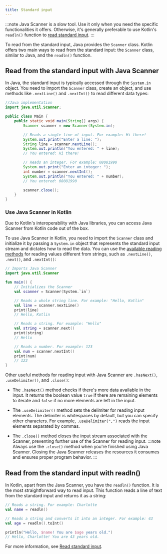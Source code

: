 ```yaml
---
title: Standard input
---
```


:::note
Java Scanner is a slow tool. Use it only when you need the specific functionalities it offers.
Otherwise, it's generally preferable to use Kotlin's `readln()` function to [read standard input](./basic-syntax.md#read-from-the-standard-input).
:::

To read from the standard input, Java provides the `Scanner` class. Kotlin offers two main ways to read from the standard input: 
the `Scanner` class, similar to Java, and the `readln()` function.

## Read from the standard input with Java Scanner

In Java, the standard input is typically accessed through the `System.in` object. You need to import the `Scanner` class, 
create an object, and use methods like `.nextLine()` and `.nextInt()` to read different data types:

```java
//Java implementation
import java.util.Scanner;

public class Main {
    public static void main(String[] args) {
        Scanner scanner = new Scanner(System.in);

        // Reads a single line of input. For example: Hi there!
        System.out.print("Enter a line: ");
        String line = scanner.nextLine();
        System.out.println("You entered: " + line);
        // You entered: Hi there!

        // Reads an integer. For example: 08081990
        System.out.print("Enter an integer: ");
        int number = scanner.nextInt();
        System.out.println("You entered: " + number);
        // You entered: 08081990

        scanner.close();
    }
}
```

### Use Java Scanner in Kotlin

Due to Kotlin's interoperability with Java libraries,
you can access Java Scanner from Kotlin code out of the box.

To use Java Scanner in Kotlin, you need to import the `Scanner` class and initialize it by passing a `System.in` object that represents the standard input stream and dictates how to read the data.
You can use the [available reading methods](https://docs.oracle.com/javase/8/docs/api/java/util/Scanner.html) for reading values different from strings,
such as `.nextLine()`, `.next()`, and `.nextInt()`:

```kotlin
// Imports Java Scanner
import java.util.Scanner

fun main() {
    // Initializes the Scanner
    val scanner = Scanner(System.`in`)

    // Reads a whole string line. For example: "Hello, Kotlin"
    val line = scanner.nextLine()
    print(line)
    // Hello, Kotlin

    // Reads a string. For example: "Hello"
    val string = scanner.next()
    print(string)
    // Hello

    // Reads a number. For example: 123
    val num = scanner.nextInt()
    print(num)
    // 123
}
```

Other useful methods for reading input with Java Scanner are `.hasNext()`, `.useDelimiter()`, and `.close()`: 

* The `.hasNext()`
  method checks if there's more data available in the input. It returns the boolean value `true` if there are remaining elements to iterate and `false` if no more elements are left in the input.

* The `.useDelimiter()` method sets the delimiter for reading input elements. The delimiter is whitespaces by default, but you can specify other characters. 
  For example, `.useDelimiter(",")` reads the input elements separated by commas. 

* The `.close()` method closes the input stream associated with the Scanner, preventing further use of the Scanner for reading input.
:::note
Always use the `.close()` method when you're finished using Java Scanner. Closing the Java Scanner
releases the resources it consumes and ensures proper program behavior.
:::

## Read from the standard input with readln()

In Kotlin, apart from the Java Scanner, you have the `readln()` function. It is the most straightforward way to read input. This function reads a line 
of text from the standard input and returns it as a string:

```kotlin
// Reads a string. For example: Charlotte
val name = readln()

// Reads a string and converts it into an integer. For example: 43
val age = readln().toInt()

println("Hello, $name! You are $age years old.")
// Hello, Charlotte! You are 43 years old.
```

For more information, see [Read standard input](./read-standard-input.md).